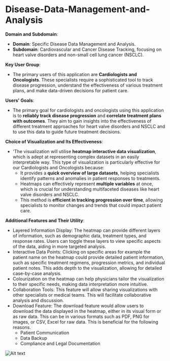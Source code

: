 # Disease-Data-Management-and-Analysis
**Domain and Subdomain**: 
- **Domain**: Specific Disease Data Management and Analysis.
- **Subdomain**: Cardiovascular and Cancer Disease Tracking, focusing on heart valve disorders and non-small cell lung cancer (NSCLC).


**Key User Group**:
- The primary users of this application are **Cardiologists and Oncologists**. These specialists require a sophisticated tool to track disease progression, understand the effectiveness of various treatment plans, and make data-driven decisions for patient care.


**Users' Goals**:
- The primary goal for cardiologists and oncologists using this application is to **reliably track disease progression** and **correlate treatment plans with outcomes**. They aim to gain insights into the effectiveness of different treatment approaches for heart valve disorders and NSCLC and to use this data to guide future treatment decisions.


**Choice of Visualization and Its Effectiveness**:
- 'The visualization will utilise **heatmap interactive data visualization**, which is adept at representing complex datasets in an easily interpretable way. This type of visualization is particularly effective for our Cardiologists and Oncologists because:
   - It provides a **quick overview of large datasets**, helping specialists identify patterns and anomalies in patient responses to treatments.
   - Heatmaps can effectively represent **multiple variables** at once, which is crucial for understanding multifaceted diseases like heart valve disorders and NSCLC.
   - This method is **efficient in tracking progression over time**, allowing specialists to monitor changes and trends that could impact patient care.

**Additional Features and Their Utility**:
- Layered Information Display: The heatmap can provide different layers of information, such as demographic data, treatment types, and response rates. Users can toggle these layers to view specific aspects of the data, aiding in more targeted analysis.
- Interactive Data Points: Clicking on specific areas for example the patient name on the heatmap could provide detailed patient information, such as specific treatment regimens, progression metrics, and individual patient notes. This adds depth to the visualization, allowing for detailed case-by-case analysis.
- Colourization on the heatmap can help physicians tailor the visualization to their specific needs, making data interpretation more intuitive.
- Collaboration Tools: This feature will allow sharing visualizations with other specialists or medical teams. This will facilitate collaborative analysis and discussion.
- Download Feature: The download feature would allow users to download the data displayed in the heatmap, either in its visual form or as raw data. This can be in various formats such as PDF, PNG for images, or CSV, Excel for raw data. This is beneficial for the following reasons.
   - Patient Communication
   - Data Backup
   - Compliance and Legal Documentation

![Alt text](https://github.com/Ekanem-obo/Disease-Data-Management-and-Analysis/blob/main/heatmap.png)
